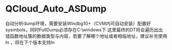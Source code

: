 # QCloud_Auto_ASDump
自动分析dump环境，需要安装Windbg10+（CVM内可自动安装）配置好sysmbols，同时FullDump必须存在C:\windows下
这里最终的DT将会遍历出出错函数地址簇的数据类型与内容，若要了解哪个地址或者相临地址，建议补充使用 ln ，将在下个版本支持ln
